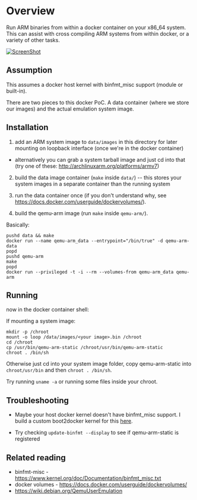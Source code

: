 Overview
========
Run ARM binaries from within a docker container on your x86_64 system. This can
assist with cross compiling ARM systems from within docker, or a variety of
other tasks.

[![ScreenShot](http://i.imgur.com/FJbYVVo.png?1)](https://drive.google.com/file/d/0B25hHW4ATym7MW9uc1R4MC0wZGM/edit?usp=sharing)


Assumption
----------
This assumes a docker host kernel with binfmt_misc support (module or built-in).

There are two pieces to this docker PoC. A data container (where we store our
images) and the actual emulation system image.

Installation
------------
1. add an ARM system image to `data/images` in this directory for later
mounting on loopback interface (once we're in the docker container)
  - alternatively you can grab a system tarball image and just cd into that
    (try one of these: http://archlinuxarm.org/platforms/armv7)

2. build the data image container (`make` inside `data/`) -- this stores your
system images in a separate container than the running system

3. run the data container once (if you don't understand why, see
https://docs.docker.com/userguide/dockervolumes/).

3. build the qemu-arm image (run `make` inside `qemu-arm/`).

Basically:

```
pushd data && make
docker run --name qemu-arm_data --entrypoint="/bin/true" -d qemu-arm-data
popd
pushd qemu-arm
make
popd
docker run --privileged -t -i --rm --volumes-from qemu-arm_data qemu-arm
```

Running
--------
now in the docker container shell:

If mounting a system image:
```
mkdir -p /chroot
mount -o loop /data/images/<your image>.bin /chroot
cd /chroot
cp /usr/bin/qemu-arm-static /chroot/usr/bin/qemu-arm-static
chroot . /bin/sh
```

Otherwise just cd into your system image folder, copy qemu-arm-static into
`chroot/usr/bin` and then `chroot . /bin/sh`.

Try running `uname -a` or running some files inside your chroot.

Troubleshooting
---------------
- Maybe your host docker kernel doesn't have binfmt_misc support. I build a
  custom boot2docker kernel for this
  [here](https://github.com/dweinstein/boot2docker/releases/tag/v1.2.1-binfmt).

- Try checking `update-binfmt --display` to see if qemu-arm-static is
  registered


Related reading
---------------
* binfmt-misc - https://www.kernel.org/doc/Documentation/binfmt_misc.txt
* docker volumes - https://docs.docker.com/userguide/dockervolumes/
* https://wiki.debian.org/QemuUserEmulation
